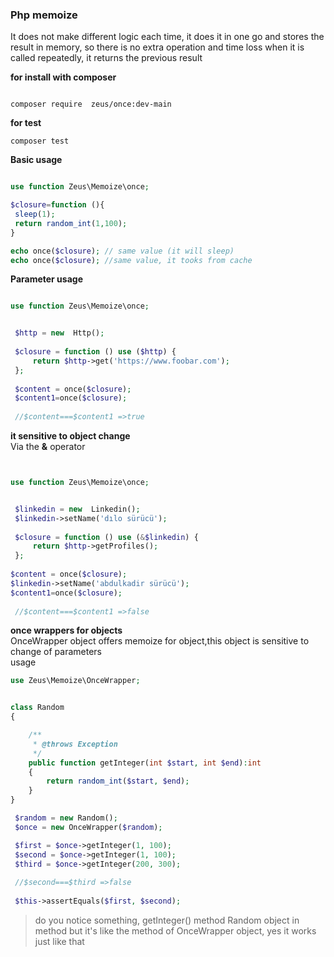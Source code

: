 ### Php memoize

It does not make different logic each time, it does it in one go and stores the result in memory, so there is no extra operation and time loss when it is called repeatedly, it returns the previous result


**for install with composer** 
```console

composer require  zeus/once:dev-main
```
**for test**
```console
composer test
```
**Basic usage** 

```php

use function Zeus\Memoize\once;

$closure=function (){
 sleep(1);
 return random_int(1,100);
}

echo once($closure); // same value (it will sleep)
echo once($closure); //same value, it tooks from cache 

```
**Parameter usage** 


```php

use function Zeus\Memoize\once;


 $http = new  Http();
 
 $closure = function () use ($http) {
     return $http->get('https://www.foobar.com');
 };
 
 $content = once($closure);
 $content1=once($closure);
 
 //$content===$content1 =>true

```

**it sensitive to object change**
<br>
Via the **&** operator

```php


use function Zeus\Memoize\once;


 $linkedin = new  Linkedin();
 $linkedin->setName('dılo sürücü');
 
 $closure = function () use (&$linkedin) {
     return $http->getProfiles();
 };
 
$content = once($closure);
$linkedin->setName('abdulkadir sürücü');
$content1=once($closure);
 
 //$content===$content1 =>false

```

**once wrappers for objects**
<br>
OnceWrapper object offers memoize for object,this object is sensitive to change of parameters
<br>
usage

```php
use Zeus\Memoize\OnceWrapper;


class Random
{

    /**
     * @throws Exception
     */
    public function getInteger(int $start, int $end):int
    {
        return random_int($start, $end);
    }
}

 $random = new Random();
 $once = new OnceWrapper($random);

 $first = $once->getInteger(1, 100);
 $second = $once->getInteger(1, 100);
 $third = $once->getInteger(200, 300);
 
 //$second===$third =>false
 
 $this->assertEquals($first, $second);

```

>do you notice something, getInteger() method Random object in method but it's like the method of OnceWrapper object, yes it works just like that
